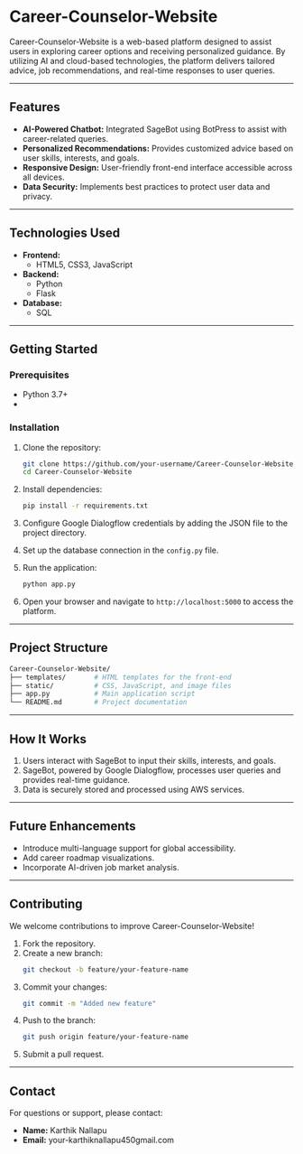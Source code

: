 # **Career-Counselor-Website**

Career-Counselor-Website is a web-based platform designed to assist users in exploring career options and receiving personalized guidance. By utilizing AI and cloud-based technologies, the platform delivers tailored advice, job recommendations, and real-time responses to user queries.

---

## **Features**
- **AI-Powered Chatbot:** Integrated SageBot using BotPress to assist with career-related queries.
- **Personalized Recommendations:** Provides customized advice based on user skills, interests, and goals.
- **Responsive Design:** User-friendly front-end interface accessible across all devices.
- **Data Security:** Implements best practices to protect user data and privacy.

---

## **Technologies Used**
- **Frontend:**  
  - HTML5, CSS3, JavaScript  
- **Backend:**  
  - Python  
  - Flask
- **Database:**  
  - SQL  

---

## **Getting Started**

### Prerequisites
- Python 3.7+
- 
### Installation
1. Clone the repository:  
   ```bash
   git clone https://github.com/your-username/Career-Counselor-Website.git
   cd Career-Counselor-Website
   ```
2. Install dependencies:  
   ```bash
   pip install -r requirements.txt
   ```
3. Configure Google Dialogflow credentials by adding the JSON file to the project directory.

4. Set up the database connection in the `config.py` file.

5. Run the application:  
   ```bash
   python app.py
   ```
6. Open your browser and navigate to `http://localhost:5000` to access the platform.

---

## **Project Structure**
```bash
Career-Counselor-Website/
├── templates/       # HTML templates for the front-end
├── static/          # CSS, JavaScript, and image files
├── app.py           # Main application script
└── README.md        # Project documentation
```

---

## **How It Works**
1. Users interact with SageBot to input their skills, interests, and goals.
2. SageBot, powered by Google Dialogflow, processes user queries and provides real-time guidance.
3. Data is securely stored and processed using AWS services.

---

## **Future Enhancements**
- Introduce multi-language support for global accessibility.
- Add career roadmap visualizations.
- Incorporate AI-driven job market analysis.

---

## **Contributing**
We welcome contributions to improve Career-Counselor-Website!  
1. Fork the repository.  
2. Create a new branch:  
   ```bash
   git checkout -b feature/your-feature-name
   ```
3. Commit your changes:  
   ```bash
   git commit -m "Added new feature"
   ```
4. Push to the branch:  
   ```bash
   git push origin feature/your-feature-name
   ```
5. Submit a pull request.

---

## **Contact**
For questions or support, please contact:  
- **Name:** Karthik Nallapu
- **Email:** your-karthiknallapu450gmail.com
